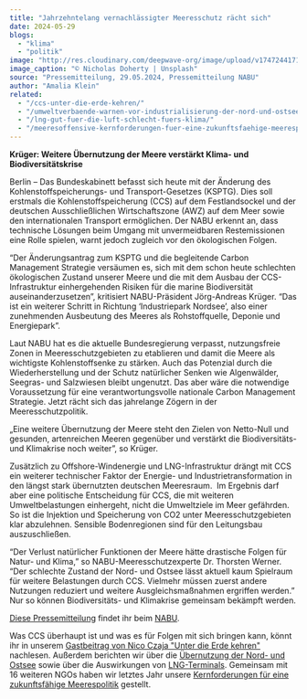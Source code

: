 ```yaml
---
title: "Jahrzehntelang vernachlässigter Meeresschutz rächt sich"
date: 2024-05-29
blogs: 
  - "klima"
  - "politik"
image: "http://res.cloudinary.com/deepwave-org/image/upload/v1747244171/deepwave.org/nicholas-doherty-unsplash_offshore_windpark_nordsee_uebernutzung-scaled.jpg"
image_caption: "© Nicholas Doherty | Unsplash"
source: "Pressemitteilung, 29.05.2024, Pressemitteilung NABU"
author: "Amalia Klein"
related: 
  - "/ccs-unter-die-erde-kehren/"
  - "/umweltverbaende-warnen-vor-industrialisierung-der-nord-und-ostsee/"
  - "/lng-gut-fuer-die-luft-schlecht-fuers-klima/"
  - "/meeresoffensive-kernforderungen-fuer-eine-zukunftsfaehige-meerespolitik/"
---
```


**Krüger: Weitere Übernutzung der Meere verstärkt Klima- und Biodiversitätskrise**

Berlin – Das Bundeskabinett befasst sich heute mit der Änderung des Kohlenstoffspeicherungs- und Transport-Gesetzes (KSPTG). Dies soll erstmals die Kohlenstoffspeicherung (CCS) auf dem Festlandsockel und der deutschen Ausschließlichen Wirtschaftszone (AWZ) auf dem Meer sowie den internationalen Transport ermöglichen. Der NABU erkennt an, dass technische Lösungen beim Umgang mit unvermeidbaren Restemissionen eine Rolle spielen, warnt jedoch zugleich vor den ökologischen Folgen.

“Der Änderungsantrag zum KSPTG und die begleitende Carbon Management Strategie versäumen es, sich mit dem schon heute schlechten ökologischen Zustand unserer Meere und die mit dem Ausbau der CCS-Infrastruktur einhergehenden Risiken für die marine Biodiversität auseinanderzusetzen”, kritisiert NABU-Präsident Jörg-Andreas Krüger. “Das ist ein weiterer Schritt in Richtung ‘Industriepark Nordsee’, also einer zunehmenden Ausbeutung des Meeres als Rohstoffquelle, Deponie und Energiepark”.

Laut NABU hat es die aktuelle Bundesregierung verpasst, nutzungsfreie Zonen in Meeresschutzgebieten zu etablieren und damit die Meere als wichtigste Kohlenstoffsenke zu stärken. Auch das Potenzial durch die Wiederherstellung und der Schutz natürlicher Senken wie Algenwälder, Seegras- und Salzwiesen bleibt ungenutzt. Das aber wäre die notwendige Voraussetzung für eine verantwortungsvolle nationale Carbon Management Strategie. Jetzt rächt sich das jahrelange Zögern in der Meeresschutzpolitik.

„Eine weitere Übernutzung der Meere steht den Zielen von Netto-Null und gesunden, artenreichen Meeren gegenüber und verstärkt die Biodiversitäts- und Klimakrise noch weiter”, so Krüger.

Zusätzlich zu Offshore-Windenergie und LNG-Infrastruktur drängt mit CCS ein weiterer technischer Faktor der Energie- und Industrietransformation in den längst stark übernutzten deutschen Meeresraum.  Im Ergebnis darf aber eine politische Entscheidung für CCS, die mit weiteren Umweltbelastungen einhergeht, nicht die Umweltziele im Meer gefährden. So ist die Injektion und Speicherung von CO2 unter Meeresschutzgebieten klar abzulehnen. Sensible Bodenregionen sind für den Leitungsbau auszuschließen.

“Der Verlust natürlicher Funktionen der Meere hätte drastische Folgen für Natur- und Klima,” so NABU-Meeresschutzexperte Dr. Thorsten Werner. “Der schlechte Zustand der Nord- und Ostsee lässt aktuell kaum Spielraum für weitere Belastungen durch CCS. Vielmehr müssen zuerst andere Nutzungen reduziert und weitere Ausgleichsmaßnahmen ergriffen werden.” Nur so können Biodiversitäts- und Klimakrise gemeinsam bekämpft werden.

[Diese Pressemitteilung](https://www.nabu.de/modules/presseservice/index.php?popup=true&db=presseservice&show=40882) findet ihr beim [NABU](https://www.nabu.de/).

Was CCS überhaupt ist und was es für Folgen mit sich bringen kann, könnt ihr in unserem [Gastbeitrag von Nico Czaja "Unter die Erde kehren"](https://www.deepwave.org/ccs-unter-die-erde-kehren/) nachlesen. Außerdem berichten wir über die [Übernutzung der Nord- und Ostsee](https://www.deepwave.org/umweltverbaende-warnen-vor-industrialisierung-der-nord-und-ostsee/) sowie über die Auswirkungen von [LNG-Terminals](https://www.deepwave.org/lng-gut-fuer-die-luft-schlecht-fuers-klima/). Gemeinsam mit 16 weiteren NGOs haben wir letztes Jahr unsere [Kernforderungen für eine zukunftsfähige Meerespolitik](https://www.deepwave.org/meeresoffensive-kernforderungen-fuer-eine-zukunftsfaehige-meerespolitik/) gestellt.

